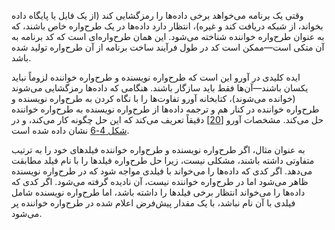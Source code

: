 وقتی یک برنامه می‌خواهد برخی داده‌ها را رمزگشایی کند (از یک فایل یا پایگاه داده بخواند، از شبکه دریافت کند و غیره)، انتظار دارد داده‌ها در یک طرح‌واره خاص باشند، که به عنوان طرح‌واره خواننده شناخته می‌شود. این همان طرح‌واره‌ای است که کد برنامه به آن متکی است—ممکن است کد در طول فرآیند ساخت برنامه از آن طرح‌واره تولید شده باشد.

ایده کلیدی در آورو این است که طرح‌واره نویسنده و طرح‌واره خواننده لزوماً نباید یکسان باشند—آن‌ها فقط باید سازگار باشند. هنگامی که داده‌ها رمزگشایی می‌شوند (خوانده می‌شوند)، کتابخانه آورو تفاوت‌ها را با نگاه کردن به طرح‌واره نویسنده و طرح‌واره خواننده در کنار هم و ترجمه داده‌ها از طرح‌واره نویسنده به طرح‌واره خواننده حل می‌کند. مشخصات آورو
[[20](ch04.html#ApacheAvro)] دقیقاً تعریف می‌کند که این حل چگونه کار می‌کند، و در [شکل 4-6](#fig_encoding_avro_resolution) نشان داده شده است.

به عنوان مثال، اگر طرح‌واره نویسنده و طرح‌واره خواننده فیلدهای خود را به ترتیب متفاوتی داشته باشند، مشکلی نیست، زیرا حل طرح‌واره فیلدها را با نام فیلد مطابقت می‌دهد. اگر کدی که داده‌ها را می‌خواند با فیلدی مواجه شود که در طرح‌واره نویسنده ظاهر می‌شود اما در طرح‌واره خواننده نیست، آن نادیده گرفته می‌شود. اگر کدی که داده‌ها را می‌خواند انتظار برخی فیلدها را داشته باشد، اما طرح‌واره نویسنده شامل فیلدی با آن نام نباشد، با یک مقدار پیش‌فرض اعلام شده در طرح‌واره خواننده پر می‌شود.